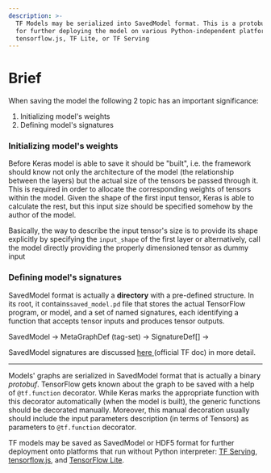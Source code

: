 ```yaml
---
description: >-
  TF Models may be serialized into SavedModel format. This is a protobuf used
  for further deploying the model on various Python-independent platforms like
  tensorflow.js, TF Lite, or TF Serving
---
```


# Brief

When saving the model the following 2 topic has an important significance:

1. Initializing model's weights
2. Defining model's signatures

### Initializing model's weights

Before Keras model is able to save it should be "built", i.e. the framework should know not only the architecture of the model \(the relationship between the layers\) but the actual size of the tensors be passed through it. This is required in order to allocate the corresponding weights of tensors within the model. Given the shape of the first input tensor, Keras is able to calculate the rest, but this input size should be specified somehow by the author of the model.

Basically, the way to describe the input tensor's size is to provide its shape explicitly by specifying the `input_shape` of the first layer or alternatively, call the model directly providing the properly dimensioned tensor as dummy input

### Defining model's signatures

SavedModel format is actually a **directory** with a pre-defined structure. In its root, it contains`saved_model.pd` file that stores the actual TensorFlow program, or model, and a set of named signatures, each identifying a function that accepts tensor inputs and produces tensor outputs.

SavedModel -&gt; MetaGraphDef \(tag-set\) -&gt; SignatureDef\[\] -&gt; 

SavedModel signatures are discussed [here ](https://www.tensorflow.org/guide/saved_model)\(official TF doc\) in more detail.

----

Models' graphs are serialized in SavedModel format that is actually a binary _protobuf_. TensorFlow gets known about the graph to be saved with a help of `@tf.function` decorator. While Keras marks the appropriate function with this decorator automatically \(when the model is built\), the generic functions should be decorated manually. Moreover, this manual decoration usually should include the input parameters description \(in terms of Tensors\) as parameters to `@tf.function` decorator. 



TF models may be saved as SavedModel or HDF5 format for further deployment onto platforms that run without Python interpreter: [TF Serving](https://www.tensorflow.org/tfx/tutorials/serving/rest_simple), [tensorflow.js](https://www.tensorflow.org/js/tutorials), and [TensorFlow Lite](https://www.tensorflow.org/lite/guide).



